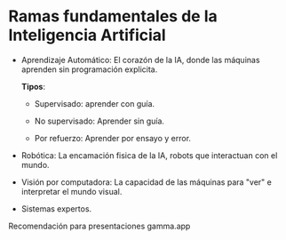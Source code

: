 # Ramas fundamentales de la Inteligencia Artificial

- Aprendizaje Automático:
    El corazón de la IA, donde las máquinas aprenden sin programación explicita.

    **Tipos**: 
    -   Supervisado: aprender con guía.

    -   No supervisado: Aprender sin guía.

    -   Por refuerzo: Aprender por ensayo y error.

- Robótica:
    La encamación fisica de la  IA, robots que interactuan con el mundo.

- Visión por computadora:
    La capacidad de las máquinas para "ver" e interpretar el mundo visual.

- Sistemas expertos.

Recomendación para presentaciones gamma.app